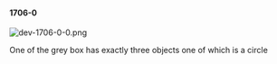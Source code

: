 #### 1706-0
![dev-1706-0-0.png](https://github.com/lil-lab/nlvr/raw/master/nlvr/dev/images/0/dev-1706-0-0.png "dev-1706-0-0.png")

One of the grey box has exactly three objects one of which is a circle